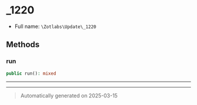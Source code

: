
# _1220





* Full name: `\Zotlabs\Update\_1220`




## Methods


### run



```php
public run(): mixed
```












***


***
> Automatically generated on 2025-03-15
